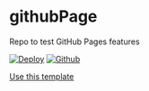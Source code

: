 # githubPage
Repo to test GitHub Pages features

[![Deploy](https://www.herokucdn.com/deploy/button.svg)](https://heroku.com/deploy)
[![Github](https://github.githubassets.com/images/modules/logos_page/GitHub-Mark.png)](https://github.com/)
<!-- Place this tag where you want the button to render. -->
<a class="github-button" href="https://github.com/ntkme/github-buttons/generate" aria-label="Use this template ntkme/github-buttons on GitHub">Use this template</a>
